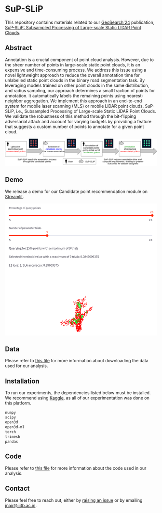 # SuP-SLiP

This repository contains materials related to our [GeoSearch'24](https://geosearch-workshop.github.io/geosearch2024/) publication, [SuP-SLiP: Subsampled Processing of Large-scale Static LIDAR Point Clouds](https://dl.acm.org/doi/10.1145/3681769.3698585).  

## Abstract
Annotation is a crucial component of point cloud analysis. However, due to the sheer number of points in large-scale static point clouds, it is an expensive and time-consuming process. We address this issue using a novel lightweight approach to reduce the overall annotation time for unlabelled static point clouds in the binary road segmentation task. By leveraging models trained on other point clouds in the same distribution, and radius sampling, our approach determines a small fraction of points for annotation. It automatically labels the remaining points using nearest-neighbor aggregation. We implement this approach in an end-to-end system for mobile laser scanning (MLS) or mobile LiDAR point clouds, SuP-SLiP, i.e., Subsampled Processing of Large-scale Static LIDAR Point Clouds. We validate the robustness of this method through the bit-flipping adversarial attack and account for varying budgets by providing a feature that suggests a custom number of points to annotate for a given point cloud.



![architecture diagram](./static/fig01.png)

## Demo
We release a demo for our Candidate point recommendation module on [Streamlit](https://sup-slpc-demo.streamlit.app/).

![demo screenshot](./static/demo_screenshot.png)

## Data
Please refer to [this file](./data/README.md) for more information about downloading the data used for our analysis.

## Installation
To run our experiments, the dependencies listed below must be installed. We recommend using [Kaggle](https://www.kaggle.com/), as all of our experimentation was done on this platform.

```
numpy
scipy
open3d
open3d-ml
torch
trimesh
pandas
```

## Code
Please refer to [this file](./code/README.md) for more information about the code used in our analysis. 


## Contact
Please feel free to reach out, either by [raising an issue](https://github.com/GVCL/SuP-SLiP/issues) or by emailing [jnair@iiitb.ac.in](mailto:jnair@iiitb.ac.in).